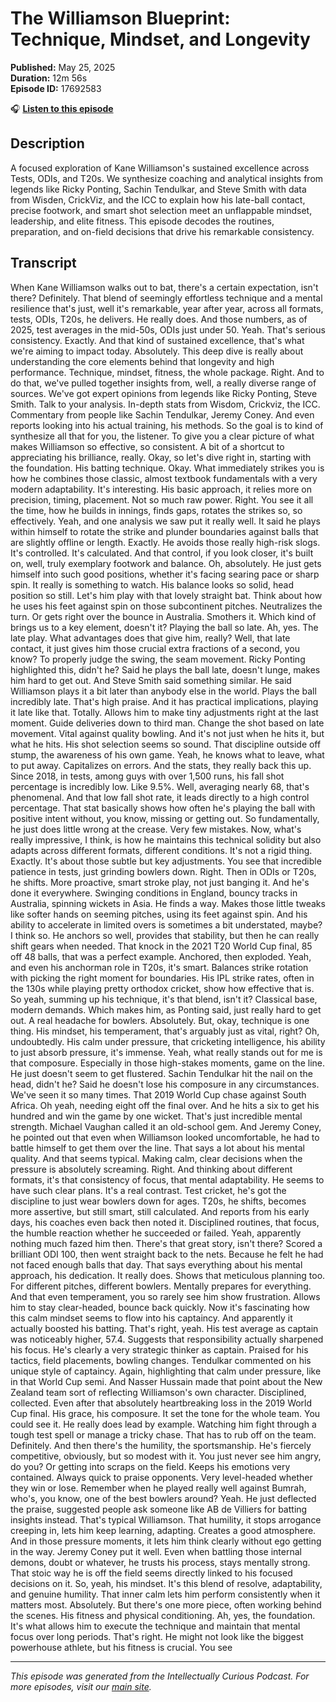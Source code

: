 # The Williamson Blueprint: Technique, Mindset, and Longevity

**Published:** May 25, 2025  
**Duration:** 12m 56s  
**Episode ID:** 17692583

🎧 **[Listen to this episode](https://intellectuallycurious.buzzsprout.com/2529712/episodes/17692583-the-williamson-blueprint-technique-mindset-and-longevity)**

## Description

A focused exploration of Kane Williamson's sustained excellence across Tests, ODIs, and T20s. We synthesize coaching and analytical insights from legends like Ricky Ponting, Sachin Tendulkar, and Steve Smith with data from Wisden, CrickViz, and the ICC to explain how his late-ball contact, precise footwork, and smart shot selection meet an unflappable mindset, leadership, and elite fitness. This episode decodes the routines, preparation, and on-field decisions that drive his remarkable consistency.

## Transcript

When Kane Williamson walks out to bat, there's a certain expectation, isn't there? Definitely. That blend of seemingly effortless technique and a mental resilience that's just, well it's remarkable, year after year, across all formats, tests, ODIs, T20s, he delivers. He really does. And those numbers, as of 2025, test averages in the mid-50s, ODIs just under 50. Yeah. That's serious consistency. Exactly. And that kind of sustained excellence, that's what we're aiming to impact today. Absolutely. This deep dive is really about understanding the core elements behind that longevity and high performance. Technique, mindset, fitness, the whole package. Right. And to do that, we've pulled together insights from, well, a really diverse range of sources. We've got expert opinions from legends like Ricky Ponting, Steve Smith. Talk to your analysis. In-depth stats from Wisdom, Crickviz, the ICC. Commentary from people like Sachin Tendulkar, Jeremy Coney. And even reports looking into his actual training, his methods. So the goal is to kind of synthesize all that for you, the listener. To give you a clear picture of what makes Williamson so effective, so consistent. A bit of a shortcut to appreciating his brilliance, really. Okay, so let's dive right in, starting with the foundation. His batting technique. Okay. What immediately strikes you is how he combines those classic, almost textbook fundamentals with a very modern adaptability. It's interesting. His basic approach, it relies more on precision, timing, placement. Not so much raw power. Right. You see it all the time, how he builds in innings, finds gaps, rotates the strikes so, so effectively. Yeah, and one analysis we saw put it really well. It said he plays within himself to rotate the strike and plunder boundaries against balls that are slightly offline or length. Exactly. He avoids those really high-risk slogs. It's controlled. It's calculated. And that control, if you look closer, it's built on, well, truly exemplary footwork and balance. Oh, absolutely. He just gets himself into such good positions, whether it's facing searing pace or sharp spin. It really is something to watch. His balance looks so solid, head position so still. Let's him play with that lovely straight bat. Think about how he uses his feet against spin on those subcontinent pitches. Neutralizes the turn. Or gets right over the bounce in Australia. Smothers it. Which kind of brings us to a key element, doesn't it? Playing the ball so late. Ah, yes. The late play. What advantages does that give him, really? Well, that late contact, it just gives him those crucial extra fractions of a second, you know? To properly judge the swing, the seam movement. Ricky Ponting highlighted this, didn't he? Said he plays the ball late, doesn't lunge, makes him hard to get out. And Steve Smith said something similar. He said Williamson plays it a bit later than anybody else in the world. Plays the ball incredibly late. That's high praise. And it has practical implications, playing it late like that. Totally. Allows him to make tiny adjustments right at the last moment. Guide deliveries down to third man. Change the shot based on late movement. Vital against quality bowling. And it's not just when he hits it, but what he hits. His shot selection seems so sound. That discipline outside off stump, the awareness of his own game. Yeah, he knows what to leave, what to put away. Capitalizes on errors. And the stats, they really back this up. Since 2018, in tests, among guys with over 1,500 runs, his fall shot percentage is incredibly low. Like 9.5%. Well, averaging nearly 68, that's phenomenal. And that low fall shot rate, it leads directly to a high control percentage. That stat basically shows how often he's playing the ball with positive intent without, you know, missing or getting out. So fundamentally, he just does little wrong at the crease. Very few mistakes. Now, what's really impressive, I think, is how he maintains this technical solidity but also adapts across different formats, different conditions. It's not a rigid thing. Exactly. It's about those subtle but key adjustments. You see that incredible patience in tests, just grinding bowlers down. Right. Then in ODIs or T20s, he shifts. More proactive, smart stroke play, not just banging it. And he's done it everywhere. Swinging conditions in England, bouncy tracks in Australia, spinning wickets in Asia. He finds a way. Makes those little tweaks like softer hands on seeming pitches, using its feet against spin. And his ability to accelerate in limited overs is sometimes a bit understated, maybe? I think so. He anchors so well, provides that stability, but then he can really shift gears when needed. That knock in the 2021 T20 World Cup final, 85 off 48 balls, that was a perfect example. Anchored, then exploded. Yeah, and even his anchorman role in T20s, it's smart. Balances strike rotation with picking the right moment for boundaries. His IPL strike rates, often in the 130s while playing pretty orthodox cricket, show how effective that is. So yeah, summing up his technique, it's that blend, isn't it? Classical base, modern demands. Which makes him, as Ponting said, just really hard to get out. A real headache for bowlers. Absolutely. But, okay, technique is one thing. His mindset, his temperament, that's arguably just as vital, right? Oh, undoubtedly. His calm under pressure, that cricketing intelligence, his ability to just absorb pressure, it's immense. Yeah, what really stands out for me is that composure. Especially in those high-stakes moments, game on the line. He just doesn't seem to get flustered. Sachin Tendulkar hit the nail on the head, didn't he? Said he doesn't lose his composure in any circumstances. We've seen it so many times. That 2019 World Cup chase against South Africa. Oh yeah, needing eight off the final over. And he hits a six to get his hundred and win the game by one wicket. That's just incredible mental strength. Michael Vaughan called it an old-school gem. And Jeremy Coney, he pointed out that even when Williamson looked uncomfortable, he had to battle himself to get them over the line. That says a lot about his mental quality. And that seems typical. Making calm, clear decisions when the pressure is absolutely screaming. Right. And thinking about different formats, it's that consistency of focus, that mental adaptability. He seems to have such clear plans. It's a real contrast. Test cricket, he's got the discipline to just wear bowlers down for ages. T20s, he shifts, becomes more assertive, but still smart, still calculated. And reports from his early days, his coaches even back then noted it. Disciplined routines, that focus, the humble reaction whether he succeeded or failed. Yeah, apparently nothing much fazed him then. There's that great story, isn't there? Scored a brilliant ODI 100, then went straight back to the nets. Because he felt he had not faced enough balls that day. That says everything about his mental approach, his dedication. It really does. Shows that meticulous planning too. For different pitches, different bowlers. Mentally prepares for everything. And that even temperament, you so rarely see him show frustration. Allows him to stay clear-headed, bounce back quickly. Now it's fascinating how this calm mindset seems to flow into his captaincy. And apparently it actually boosted his batting. That's right, yeah. His test average as captain was noticeably higher, 57.4. Suggests that responsibility actually sharpened his focus. He's clearly a very strategic thinker as captain. Praised for his tactics, field placements, bowling changes. Tendulkar commented on his unique style of captaincy. Again, highlighting that calm under pressure, like in that World Cup semi. And Nasser Hussain made that point about the New Zealand team sort of reflecting Williamson's own character. Disciplined, collected. Even after that absolutely heartbreaking loss in the 2019 World Cup final. His grace, his composure. It set the tone for the whole team. You could see it. He really does lead by example. Watching him fight through a tough test spell or manage a tricky chase. That has to rub off on the team. Definitely. And then there's the humility, the sportsmanship. He's fiercely competitive, obviously, but so modest with it. You just never see him angry, do you? Or getting into scraps on the field. Keeps his emotions very contained. Always quick to praise opponents. Very level-headed whether they win or lose. Remember when he played really well against Bumrah, who's, you know, one of the best bowlers around? Yeah. He just deflected the praise, suggested people ask someone like AB de Villiers for batting insights instead. That's typical Williamson. That humility, it stops arrogance creeping in, lets him keep learning, adapting. Creates a good atmosphere. And in those pressure moments, it lets him think clearly without ego getting in the way. Jeremy Coney put it well. Even when battling those internal demons, doubt or whatever, he trusts his process, stays mentally strong. That stoic way he is off the field seems directly linked to his focused decisions on it. So, yeah, his mindset. It's this blend of resolve, adaptability, and genuine humility. That inner calm lets him perform consistently when it matters most. Absolutely. But there's one more piece, often working behind the scenes. His fitness and physical conditioning. Ah, yes, the foundation. It's what allows him to execute the technique and maintain that mental focus over long periods. That's right. He might not look like the biggest powerhouse athlete, but his fitness is crucial. You see

---
*This episode was generated from the Intellectually Curious Podcast. For more episodes, visit our [main site](https://intellectuallycurious.buzzsprout.com).*
